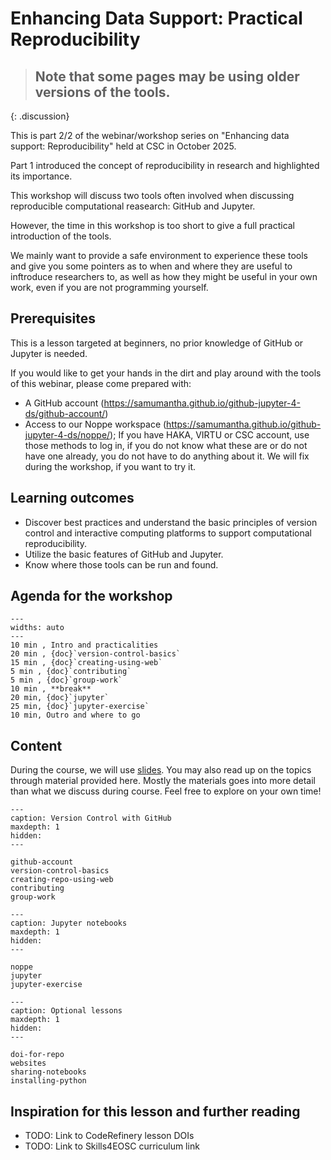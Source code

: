 # Enhancing Data Support: Practical Reproducibility


> ## Note that some pages may be using older versions of the tools.
>
{: .discussion}


This is part 2/2 of the webinar/workshop series on "Enhancing data support: Reproducibility" held at CSC in October 2025.

Part 1 introduced the concept of reproducibility in research and highlighted its importance.

This workshop will discuss two tools often involved when discussing reproducible computational reasearch: GitHub and Jupyter.

However, the time in this workshop is too short to give a full practical introduction of the tools.

We mainly want to provide a safe environment to experience these tools and give you some pointers as to when and where they are useful to inftroduce researchers to, as well as how they might be useful in your own work, even if you are not programming yourself.

## Prerequisites

This is a lesson targeted at beginners, no prior knowledge of GitHub or Jupyter is needed.

If you would like to get your hands in the dirt and play around with the tools of this webinar, please come prepared with:

- A GitHub account (https://samumantha.github.io/github-jupyter-4-ds/github-account/)
- Access to our Noppe workspace (https://samumantha.github.io/github-jupyter-4-ds/noppe/); If you have HAKA, VIRTU or CSC account, use those methods to log in, if you do not know what these are or do not have one already, you do not have to do anything about it. We will fix during the workshop, if you want to try it.

## Learning outcomes

- Discover best practices and understand the basic principles of version control and interactive computing platforms to support computational reproducibility.
- Utilize the basic features of GitHub and Jupyter.
- Know where those tools can be run and found.


## Agenda for the workshop

```{csv-table}
---
widths: auto
---
10 min , Intro and practicalities
20 min , {doc}`version-control-basics`
15 min , {doc}`creating-using-web`
5 min , {doc}`contributing`
5 min , {doc}`group-work`
10 min , **break**
20 min, {doc}`jupyter`
25 min, {doc}`jupyter-exercise`
10 min, Outro and where to go
```


## Content

During the course, we will use [slides](https://github.com/samumantha/github-jupyter-4-ds/blob/main/content/slides.pdf). 
You may also read up on the topics through material provided here. 
Mostly the materials goes into more detail than what we discuss during course. 
Feel free to explore on your own time!


```{toctree}
---
caption: Version Control with GitHub
maxdepth: 1
hidden:
---

github-account
version-control-basics
creating-repo-using-web
contributing
group-work
```

```{toctree}
---
caption: Jupyter notebooks
maxdepth: 1
hidden:
---

noppe
jupyter
jupyter-exercise
```

```{toctree}
---
caption: Optional lessons
maxdepth: 1
hidden:
---

doi-for-repo
websites
sharing-notebooks
installing-python

```



## Inspiration for this lesson and further reading

- TODO: Link to CodeRefinery lesson DOIs
- TODO: Link to Skills4EOSC curriculum link
